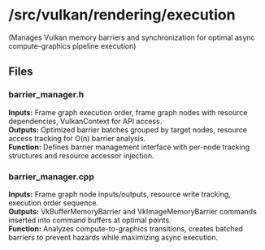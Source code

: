 # /src/vulkan/rendering/execution

(Manages Vulkan memory barriers and synchronization for optimal async compute-graphics pipeline execution)

## Files

### barrier_manager.h
**Inputs:** Frame graph execution order, frame graph nodes with resource dependencies, VulkanContext for API access.  
**Outputs:** Optimized barrier batches grouped by target nodes, resource access tracking for O(n) barrier analysis.  
**Function:** Defines barrier management interface with per-node tracking structures and resource accessor injection.

### barrier_manager.cpp
**Inputs:** Frame graph node inputs/outputs, resource write tracking, execution order sequence.  
**Outputs:** VkBufferMemoryBarrier and VkImageMemoryBarrier commands inserted into command buffers at optimal points.  
**Function:** Analyzes compute-to-graphics transitions, creates batched barriers to prevent hazards while maximizing async execution.